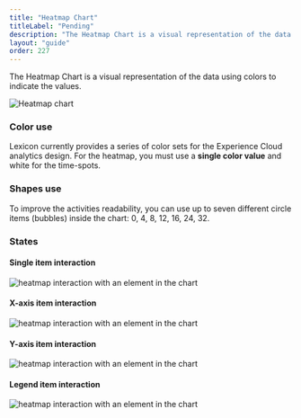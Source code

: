 ```yaml
---
title: "Heatmap Chart"
titleLabel: "Pending"
description: "The Heatmap Chart is a visual representation of the data using colors to indicate the values."
layout: "guide"
order: 227
---
```


The Heatmap Chart is a visual representation of the data using colors to indicate the values.

![Heatmap chart](/images/lexicon/ChartHeatmap.png)

### Color use

Lexicon currently provides a series of color sets for the Experience Cloud analytics design. For the heatmap, you must use a **single color value** and white for the time-spots.

### Shapes use
To improve the activities readability, you can use up to seven different circle items (bubbles) inside the chart: 0, 4, 8, 12, 16, 24, 32.

### States

#### Single item interaction
![heatmap interaction with an element in the chart](/images/lexicon/ChartHeatmapItemSel.png)

#### X-axis item interaction
![heatmap interaction with an element in the chart](/images/lexicon/ChartHeatmapAxisSel.png)

#### Y-axis item interaction
![heatmap interaction with an element in the chart](/images/lexicon/ChartHeatmapAxisYSel.png)

#### Legend item interaction
![heatmap interaction with an element in the chart](/images/lexicon/ChartHeatmapLegendSel.png)

